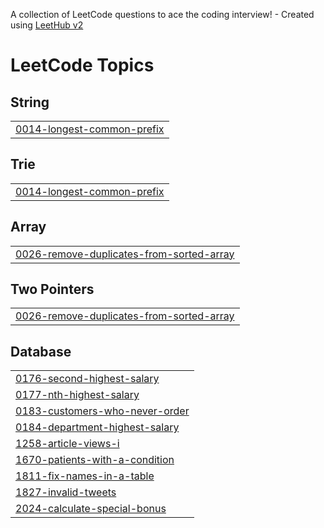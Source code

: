A collection of LeetCode questions to ace the coding interview! - Created using [LeetHub v2](https://github.com/arunbhardwaj/LeetHub-2.0)
<!---LeetCode Topics Start-->
# LeetCode Topics
## String
|  |
| ------- |
| [0014-longest-common-prefix](https://github.com/Code2Drift/LeetCode/tree/master/0014-longest-common-prefix) |
## Trie
|  |
| ------- |
| [0014-longest-common-prefix](https://github.com/Code2Drift/LeetCode/tree/master/0014-longest-common-prefix) |
## Array
|  |
| ------- |
| [0026-remove-duplicates-from-sorted-array](https://github.com/Code2Drift/LeetCode/tree/master/0026-remove-duplicates-from-sorted-array) |
## Two Pointers
|  |
| ------- |
| [0026-remove-duplicates-from-sorted-array](https://github.com/Code2Drift/LeetCode/tree/master/0026-remove-duplicates-from-sorted-array) |
## Database
|  |
| ------- |
| [0176-second-highest-salary](https://github.com/Code2Drift/LeetCode/tree/master/0176-second-highest-salary) |
| [0177-nth-highest-salary](https://github.com/Code2Drift/LeetCode/tree/master/0177-nth-highest-salary) |
| [0183-customers-who-never-order](https://github.com/Code2Drift/LeetCode/tree/master/0183-customers-who-never-order) |
| [0184-department-highest-salary](https://github.com/Code2Drift/LeetCode/tree/master/0184-department-highest-salary) |
| [1258-article-views-i](https://github.com/Code2Drift/LeetCode/tree/master/1258-article-views-i) |
| [1670-patients-with-a-condition](https://github.com/Code2Drift/LeetCode/tree/master/1670-patients-with-a-condition) |
| [1811-fix-names-in-a-table](https://github.com/Code2Drift/LeetCode/tree/master/1811-fix-names-in-a-table) |
| [1827-invalid-tweets](https://github.com/Code2Drift/LeetCode/tree/master/1827-invalid-tweets) |
| [2024-calculate-special-bonus](https://github.com/Code2Drift/LeetCode/tree/master/2024-calculate-special-bonus) |
<!---LeetCode Topics End-->